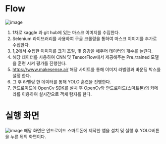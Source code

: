 # Flow
![image](https://github.com/Jung110/MaskDetection/assets/86052918/2b3fc7e1-4a64-4ff2-ba03-b4b30834dabb)
1. 1차로 kaggle 과 git hub에 있는 마스크 이미지를 수집한다. 
2. Selenium 라이브러리를 사용하여 구글 크롤링을 통하여 마스크 이미지를 추가로 수집한다.
3. 1,2에서 수집한 이미지를 크기 조절, 및 증강을 해주어 데이터의 개수를 늘린다.
4. 해당 데이터를 사용하여 CNN 및 TensorFlow에서 제공해주는 Pre_trained 모델을 훈련 시켜 평가를 
   진행한다.
5. https://www.makesense.ai/ 해당 사이트를 통해 이미지 라벨링과 바운딩 박스를 설정 한다.
6. 그 후 라벨링 한 데이터를 통해 YOLO 훈련을 진행한다.
7. 안드로이드에 OpenCv SDK를 설치 후 OpenCv와 안드로이드(스마트폰)의 카메라를 이용하여 실시간으로 객체 탐지를 한다. 

# 실행 화면
![image](https://github.com/Jung110/MaskDetection/assets/86052918/69461c27-557e-43cc-a221-c322ec902229)
해당 화면은 안드로이드 스마트폰에 제작한 앱을 설치 및 실행 후 YOLO버튼을 누른 뒤의 화면이다.
